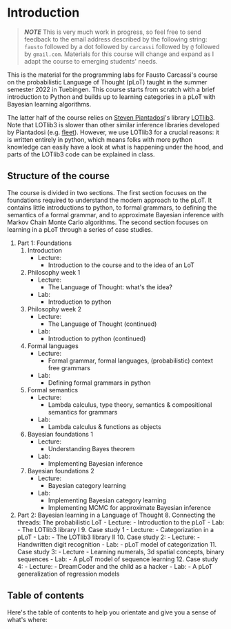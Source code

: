 # Introduction

> **_NOTE_** This is very much work in progress, so feel free to send feedback to the email address described by the following string:  `fausto` followed by a dot followed by `carcassi` followed by `@` followed by `gmail.com`. Materials for this course will change and expand as I adapt the course to emerging students' needs.

This is the material for the programming labs for Fausto Carcassi's course on the probabilistic Language of Thought (pLoT) taught in the summer semester 2022 in Tuebingen.
This course starts from scratch with a brief introduction to Python and builds up to learning categories in a pLoT with Bayesian learning algorithms.

The latter half of the course relies on [Steven Piantadosi](http://colala.berkeley.edu/people/piantadosi/)'s library [LOTlib3](https://github.com/piantado/LOTlib3). 
Note that LOTlib3 is slower than other similar inference libraries developed by Piantadosi (e.g. [fleet](https://github.com/piantado/Fleet)). 
However, we use LOTlib3 for a crucial reasons: it is written entirely in python, which means folks with more python knowledge can easily have a look at 
what is happening under the hood, and parts of the LOTlib3 code can be explained in class. 

## Structure of the course

The course is divided in two sections. 
The first section focuses on the foundations required to understand the modern approach to the pLoT. 
It contains little introductions to python, to formal grammars, to defining the semantics of a formal grammar, and to approximate Bayesian inference
with Markov Chain Monte Carlo algorithms. The second section focuses on learning in a pLoT through a series of case studies.

1. Part 1: Foundations
	1. Introduction 
		- Lecture: 
			- Introduction to the course and to the idea of an LoT
	2. Philosophy week 1
		- Lecture: 
			- The Language of Thought: what's the idea?
		- Lab: 
			- Introduction to python
	3. Philosophy week 2
		- Lecture: 
			- The Language of Thought (continued)
		- Lab: 
			- Introduction to python (continued)
	4. Formal languages
		- Lecture: 
			- Formal grammar, formal languages, (probabilistic) context free grammars
		- Lab:
			- Defining formal grammars in python
	5. Formal semantics
		- Lecture:
			- Lambda calculus, type theory, semantics & compositional semantics for grammars
		- Lab: 
			- Lambda calculus & functions as objects
	6. Bayesian foundations 1
		- Lecture: 
			- Understanding Bayes theorem
		- Lab:
			- Implementing Bayesian inference 
	7. Bayesian foundations 2
		- Lecture: 
			- Bayesian category learning 
		- Lab:
			- Implementing Bayesian category learning
			- Implementing MCMC for approximate Bayesian inference
2. Part 2: Bayesian learning in a Language of Thought
	8. Connecting the threads: The probabilistic LoT
		- Lecture: 
			- Introduction to the pLoT
		- Lab:
			- The LOTlib3 library I
	9. Case study 1
		- Lecture: 
			- Categorization in a pLoT
		- Lab: 
			- The LOTlib3 library II
	10. Case study 2: 
		- Lecture:
			- Handwritten digit recognition
		- Lab: 
			- pLoT model of categorization
	11. Case study 3: 
		- Lecture
			- Learning numerals, 3d spatial concepts, binary sequences
		- Lab:
			- A pLoT model of sequence learning
	12. Case study 4:
		- Lecture:
			- DreamCoder and the child as a hacker
		- Lab:
			- A pLoT generalization of regression models


## Table of contents

Here's the table of contents to help you orientate and give you a sense of what's where:
```{tableofcontents}
```

